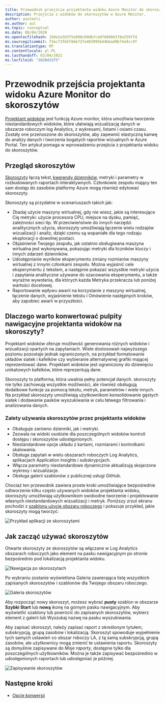 ```yaml
---
title: Przewodnik przejścia projektanta widoku Azure Monitor do skoroszytów
description: Przejście z widoków do skoroszytów w Azure Monitor.
author: austonli
ms.author: aul
ms.topic: conceptual
ms.date: 08/04/2020
ms.openlocfilehash: 19de2a3d3f5a998c09db7c4df689b0378e2597fd
ms.sourcegitcommit: f3ec73fb5f8de72fe483995bd4bbad9b74a9cc9f
ms.translationtype: MT
ms.contentlocale: pl-PL
ms.lasthandoff: 03/04/2021
ms.locfileid: "102043375"
---
```

# <a name="azure-monitor-view-designer-to-workbooks-transition-guide"></a>Przewodnik przejścia projektanta widoku Azure Monitor do skoroszytów
[Projektant widoków](view-designer.md) jest funkcją Azure monitor, która umożliwia tworzenie niestandardowych widoków, które ułatwiają wizualizację danych w obszarze roboczym log Analytics, z wykresami, listami i osiami czasu. Zostały one przenoszone do skoroszytów, aby zapewnić elastyczną kanwę do analizy danych i tworzenia bogatych raportów wizualnych w Azure Portal. Ten artykuł pomaga w wprowadzeniu przejścia z projektanta widoku do skoroszytów. 


## <a name="workbooks-overview"></a>Przegląd skoroszytów
[Skoroszyty](../vm/vminsights-workbooks.md) łączą tekst, [kwerendy dzienników](/azure/data-explorer/kusto/query/), metryki i parametry w rozbudowanych raportach interaktywnych. Członkowie zespołu mający ten sam dostęp do zasobów platformy Azure mogą również edytować skoroszyty.

Skoroszyty są przydatne w scenariuszach takich jak:

-   Zbadaj użycie maszyny wirtualnej, gdy nie wiesz, jakie są interesujące Cię metryki: użycie procesora CPU, miejsce na dysku, pamięć, zależności sieci itp. W przeciwieństwie do innych narzędzi analitycznych użycia, skoroszyty umożliwiają łączenie wielu rodzajów wizualizacji i analiz, dzięki czemu są wspaniałe dla tego rodzaju eksploracji o dowolnej postaci.
-   Objaśnienie Twojego zespołu, jak ostatnio obsługiwana maszyna wirtualna jest wykonywana, pokazując metryki dla liczników kluczy i innych zdarzeń dzienników.
-   Udostępnianie wyników eksperymentu zmiany rozmiarów maszyny wirtualnej z innymi członkami zespołu. Można wyjaśnić cele eksperymentu z tekstem, a następnie pokazać wszystkie metryki użycia i zapytania analityczne używane do szacowania eksperymentu, a także wyraźne wywołania, dla których każda Metryka przekracza lub poniżej wartości docelowej.
-   Raportowanie wpływu awarii na korzystanie z maszyny wirtualnej, łączenie danych, wyjaśnienie tekstu i Omówienie następnych kroków, aby zapobiec awarii w przyszłości.


## <a name="why-convert-view-designer-dashboards-to-workbooks"></a>Dlaczego warto konwertować pulpity nawigacyjne projektanta widoków na skoroszyty?

Projektant widoków oferuje możliwość generowania różnych widoków i wizualizacji opartych na zapytaniach. Wiele dostosowań najwyższego poziomu pozostaje jednak ograniczonych, na przykład formatowanie układów siatek i kafelków czy wybieranie alternatywnej grafiki mającej reprezentować dane. Projektant widoków jest ograniczony do dziewięciu unikatowych kafelków, które reprezentują dane.

Skoroszyty to platforma, która uwalnia pełny potencjał danych. skoroszyty nie tylko zachowują wszystkie możliwości, ale również obsługują dodatkowe funkcje za pomocą tekstu, metryk, parametrów i wiele innych. Na przykład skoroszyty umożliwiają użytkownikom konsolidowanie gęstych siatek i dodawanie pasków wyszukiwania w celu łatwego filtrowania i analizowania danych. 

### <a name="advantages-of-using-workbooks-over-view-designer"></a>Zalety używania skoroszytów przez projektanta widoków

* Obsługuje zarówno dzienniki, jak i metryki.
* Zezwala na widoki osobiste dla poszczególnych widoków kontroli dostępu i skoroszytów udostępnionych.
* Niestandardowe opcje układu z kartami, rozmiarami i kontrolkami skalowania.
* Obsługa zapytań w wielu obszarach roboczych Log Analytics, aplikacjach Application Insights i subskrypcjach.
* Włącza parametry niestandardowe dynamicznie aktualizują skojarzone wykresy i wizualizacje.
* Obsługa galerii szablonów z publicznej usługi GitHub.

Chociaż ten przewodnik zawiera proste kroki umożliwiające bezpośrednie odtworzenie kilku często używanych widoków projektanta widoku, skoroszyty umożliwiają użytkownikom swobodne tworzenie i projektowanie własnych niestandardowych wizualizacji i metryk. Poniższy zrzut ekranu pochodzi z [szablonu użycie obszaru roboczego](https://go.microsoft.com/fwlink/?linkid=874159&resourceId=Azure%20Monitor&featureName=Workbooks&itemId=community-Workbooks%2FAzure%20Monitor%20-%20Workspaces%2FWorkspace%20Usage&workbookTemplateName=Workspace%20Usage&func=NavigateToPortalFeature&type=workbook) i pokazuje przykład, jakie skoroszyty mogą tworzyć:


![Przykład aplikacji ze skoroszytami](media/view-designer-conversion-overview/workbook-template-example.jpg)


## <a name="how-to-start-using-workbooks"></a>Jak zacząć używać skoroszytów
Otwarte skoroszyty ze skoroszytów są włączane w Log Analytics obszarach roboczych jako element na pasku nawigacyjnym po stronie bezpośrednio pod lokalizacją projektanta widoku.

![Nawigacja po skoroszytach](media/view-designer-conversion-overview/workbooks-nav.png)

Po wybraniu zostanie wyświetlona Galeria zawierająca listę wszystkich zapisanych skoroszytów i szablonów dla Twojego obszaru roboczego.

![Galeria skoroszytów](media/view-designer-conversion-overview/workbooks-gallery.png)

Aby rozpocząć nowy skoroszyt, możesz wybrać **pusty** szablon w obszarze **Szybki Start** lub **nową** ikonę na górnym pasku nawigacyjnym. Aby wyświetlić szablony lub powrócić do zapisanych skoroszytów, wybierz element z galerii lub Wyszukaj nazwę na pasku wyszukiwania.

Aby zapisać skoroszyt, należy zapisać raport z określonym tytułem, subskrypcją, grupą zasobów i lokalizacją.
Skoroszyt spowoduje wypełnienie tych samych ustawień co obszar roboczy LA, z tą samą subskrypcją, grupą zasobów, ale użytkownicy mogą zmienić te ustawienia raportu. Skoroszyty są domyślnie zapisywane do *Moje raporty*, dostępne tylko dla poszczególnych użytkowników. Można je także zapisywać bezpośrednio w udostępnionych raportach lub udostępniać je później.

![Zapisywanie skoroszytów](media/view-designer-conversion-overview/workbooks-save.png)

## <a name="next-steps"></a>Następne kroki

- [Opcje konwersji](view-designer-conversion-options.md)